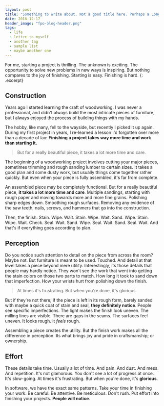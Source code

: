 ```yaml
---
layout: post
title: "Something to write about. Not a good title here. Perhaps a Longer title that wraps."
date: 2016-12-17
header_image: "fpo-blog-header.png"
tags:
  - life
  - letter to myself
  - another tag
  - sample list
  - maybe another one
---
```

For me, starting a project is thrilling. The unknown is exciting. The opportunity to solve new problems in new ways is inspiring. But nothing compares to the joy of finishing. Starting is easy. Finishing is hard.
{: .excerpt}

## Construction
Years ago I started learning the craft of woodworking. I was never a professional, and didn't always build the most intricate pieces of furniture, but I always enjoyed the process of building things with my hands.

The hobby, like many, fell to the wayside, but recently I picked it up again. During my first project in years, I re-learned a lesson I'd forgotten over more than a decade of lax: **Finishing a project takes way more time and work than starting it.**

<blockquote class="pullquote qr">
But for a really beautiful piece, it takes a lot more time and care.
</blockquote>

The beginning of a woodworking project involves cutting your major pieces, sometimes trimming and rough sanding lumber to certain sizes. It takes a good plan and some dusty work, but usually things come together rather quickly. But even when your piece is fully assembled, it's far from complete.

An assembled piece may be completely functional. But for a really beautiful piece, **it takes a lot more time and care**. Multiple sandings, starting with rough paper and moving towards more and more fine grains. Polishing sharp edges down. Smoothing rough surfaces. Removing any evidence of the saw teeth, nails, screws, and hammers that go into the construction.

Then, the finish. Stain. Wipe. Wait. Stain. Wipe. Wait. Sand. Wipe. Stain. Wipe. Wait. Check. Seal. Wait. Sand. Wipe. Seal. Wait. Sand. Seal. Wait. And that's if everything goes according to plan.

## Perception

Do you notice such attention to detail on the piece from across the room? Maybe not. But furniture is meant to be used. Touched. And detail at that level takes a piece beyond mere utility. Interestingly, its those details that people may hardly notice.  They won't see the work that went into getting the stain colors on those two parts to match. How long it took to sand down that imperfection. How your wrists hurt from polishing down the finish.

<blockquote class="pullquote ql">
At times it's frustrating. But when you're done, it's glorious.
</blockquote>

But if they're not there; if the piece is left in its rough form, barely sanded with maybe a quick coat of stain and seal, **they definitely notice**. People see specific imperfections. The light makes the finish look uneven. The milling lines are visible. There are gaps in the seams. The surfaces feel uneven. It looks rough. It *feels* rough.

Assembling a piece creates the utility. But the finish work makes all the difference in perception. Its what brings joy and pride in craftsmanship; or ownership.

## Effort

These details take time. Usually a lot of time. And pain. And dust. And mess. And repetition. It's not glamorous. You don't see a lot of progress at once. It's slow-going. At times it's frustrating. But when you're done, it's **glorious**.

In software, we have the exact same patterns. Take your time in finishing your work. Be careful. Be attentive. Be meticulous. Don't rush. Put effort into finishing your projects. **People will notice**.
